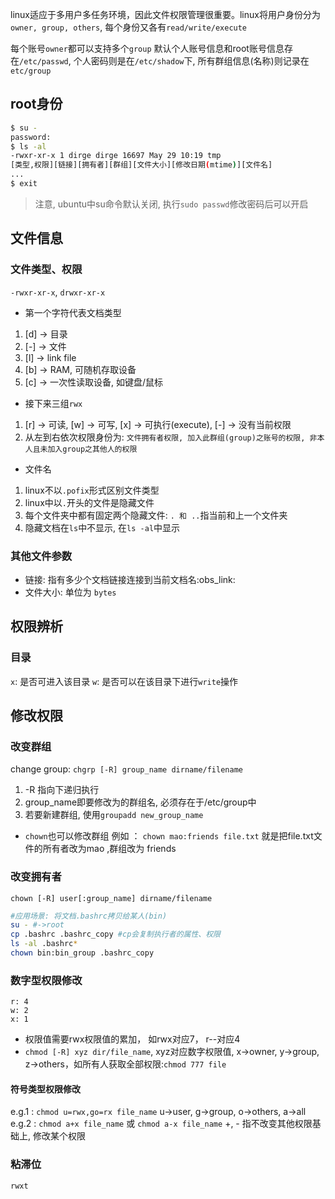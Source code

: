 linux适应于多用户多任务环境，因此文件权限管理很重要。linux将用户身份分为`owner, group, others`,  每个身份又各有`read/write/execute`

每个账号`owner`都可以支持多个`group`
默认个人账号信息和root账号信息存在`/etc/passwd`, 个人密码则是在`/etc/shadow`下, 所有群组信息(名称)则记录在`etc/group`

## root身份
```bash
$ su -
password: 
$ ls -al
-rwxr-xr-x 1 dirge dirge 16697 May 29 10:19 tmp
[类型,权限][链接][拥有者][群组][文件大小][修改日期(mtime)][文件名]
...
$ exit	
```

> 注意, ubuntu中su命令默认关闭, 执行`sudo passwd`修改密码后可以开启

## 文件信息

### 文件类型、权限
`-rwxr-xr-x`, `drwxr-xr-x`
- 第一个字符代表文档类型
1.  \[d] -> 目录
2.  \[-] -> 文件
3.  \[l] -> link file
4.  \[b] -> RAM, 可随机存取设备
5.  \[c] -> 一次性读取设备, 如键盘/鼠标

- 接下来三组`rwx`
1. \[r] -> 可读, \[w] -> 可写, \[x] -> 可执行(execute), \[-] -> 没有当前权限
2. 从左到右依次权限身份为: `文件拥有者权限, 加入此群组(group)之账号的权限, 非本人且未加入group之其他人的权限`

- 文件名
1. linux不以`.pofix`形式区别文件类型
2. linux中以`.`开头的文件是隐藏文件
3. 每个文件夹中都有固定两个隐藏文件: `. 和 ..`指当前和上一个文件夹
4. 隐藏文档在`ls`中不显示, 在`ls -al`中显示

### 其他文件参数
- 链接: 指有多少个文档链接连接到当前文档名:obs_link:
- 文件大小: 单位为 `bytes`


## 权限辨析

### 目录
`x`: 是否可进入该目录
`w`: 是否可以在该目录下进行`write`操作


## 修改权限

### 改变群组
change group: `chgrp [-R] group_name dirname/filename`
1. -R 指向下递归执行
2. group_name即要修改为的群组名, 必须存在于/etc/group中
3. 若要新建群组, 使用`groupadd new_group_name`

- `chown`也可以修改群组
例如 ： `chown mao:friends file.txt`
就是把file.txt文件的所有者改为mao ,群组改为 friends

### 改变拥有者
`chown [-R] user[:group_name] dirname/filename`
```bash
#应用场景: 将文档.bashrc拷贝给某人(bin)
su - #->root
cp .bashrc .bashrc_copy #cp会复制执行者的属性、权限
ls -al .bashrc*
chown bin:bin_group .bashrc_copy
```

### 数字型权限修改
```
r: 4
w: 2
x: 1
```
- 权限值需要rwx权限值的累加， 如rwx对应7， r--对应4
- `chmod [-R] xyz dir/file_name`, xyz对应数字权限值, x->owner, y->group, z->others，如所有人获取全部权限:`chmod 777 file`

#### 符号类型权限修改
e.g.1 :  `chmod u=rwx,go=rx file_name`
u->user, g->group, o->others, a->all
e.g.2 : `chmod a+x file_name` 或 `chmod a-x file_name`
+, - 指不改变其他权限基础上, 修改某个权限

### 粘滞位

`rwxt`